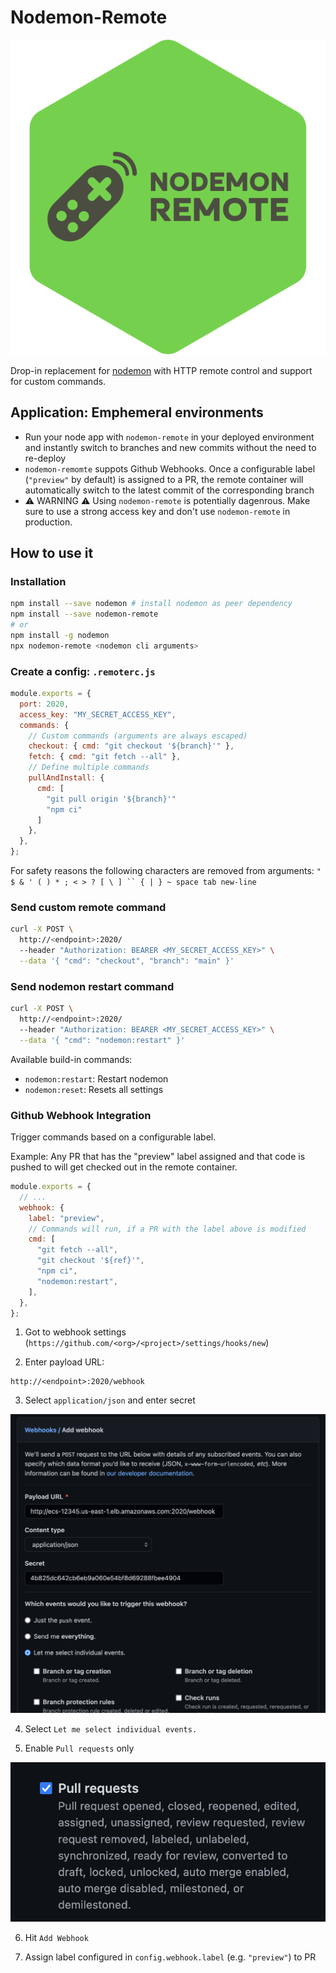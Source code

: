 # Nodemon-Remote

<p align="center">
  <img src="./img/logo.svg" alt="Nodemon-Remote Logo">
</p>

Drop-in replacement for [nodemon](https://nodemon.io/) with HTTP remote control and support for custom commands.

## Application: Emphemeral environments

- Run your node app with `nodemon-remote` in your deployed environment and instantly switch to branches and new commits without the need to re-deploy
- `nodemon-remomte` suppots Github Webhooks. Once a configurable label (`"preview"` by default) is assigned to a PR, the remote container will automatically switch to the latest commit of the corresponding branch
- ⚠️ WARNING ⚠️ Using `nodemon-remote` is potentially dagenrous. Make sure to use a strong access key and don't use `nodemon-remote` in production.

## How to use it

### Installation

```bash
npm install --save nodemon # install nodemon as peer dependency
npm install --save nodemon-remote
# or
npm install -g nodemon
npx nodemon-remote <nodemon cli arguments>
```

### Create a config: `.remoterc.js`

```js
module.exports = {
  port: 2020,
  access_key: "MY_SECRET_ACCESS_KEY",
  commands: {
    // Custom commands (arguments are always escaped)
    checkout: { cmd: "git checkout '${branch}'" },
    fetch: { cmd: "git fetch --all" },
    // Define multiple commands
    pullAndInstall: {
      cmd: [
        "git pull origin '${branch}'"
        "npm ci"
      ]
    },
  },
};
```

For safety reasons the following characters are removed from arguments:
` " $ & ' ( ) * ; < > ? [ \ ] `` { | } ~ space tab new-line `

### Send custom remote command

```bash
curl -X POST \
  http://<endpoint>:2020/
  --header "Authorization: BEARER <MY_SECRET_ACCESS_KEY>" \
  --data '{ "cmd": "checkout", "branch": "main" }'
```

### Send nodemon restart command

```bash
curl -X POST \
  http://<endpoint>:2020/
  --header "Authorization: BEARER <MY_SECRET_ACCESS_KEY>" \
  --data '{ "cmd": "nodemon:restart" }'
```

Available build-in commands:

- `nodemon:restart`: Restart nodemon
- `nodemon:reset`: Resets all settings

### Github Webhook Integration

Trigger commands based on a configurable label.

Example: Any PR that has the "preview" label assigned
and that code is pushed to will get checked out in the remote container.

```js
module.exports = {
  // ...
  webhook: {
    label: "preview",
    // Commands will run, if a PR with the label above is modified
    cmd: [
      "git fetch --all",
      "git checkout '${ref}'",
      "npm ci",
      "nodemon:restart",
    ],
  },
};
```

1. Got to webhook settings (`https://github.com/<org>/<project>/settings/hooks/new`)

2. Enter payload URL:

```
http://<endpoint>:2020/webhook
```

3. Select `application/json` and enter secret

![](./img/webhook-config.png)

4. Select `Let me select individual events.`

5. Enable `Pull requests` only

![](./img/webhook-options.png)

6. Hit `Add Webhook`

7. Assign label configured in `config.webhook.label` (e.g. `"preview"`) to PR
